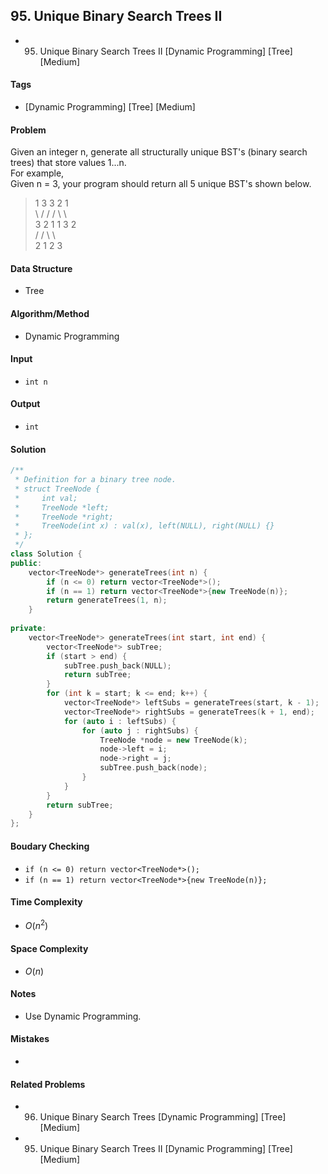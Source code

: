 ## 95. Unique Binary Search Trees II
- 95. Unique Binary Search Trees II [Dynamic Programming] [Tree] [Medium]

#### Tags
- [Dynamic Programming] [Tree] [Medium]

#### Problem
Given an integer n, generate all structurally unique BST's (binary search trees) that store values 1...n.  
For example,  
Given n = 3, your program should return all 5 unique BST's shown below.
>   1         3     3      2      1  
>    \       /     /      / \      \  
>     3     2     1      1   3      2  
>    /     /       \                 \  
>   2     1         2                 3

#### Data Structure
- Tree

#### Algorithm/Method
- Dynamic Programming

#### Input
- `int n`

#### Output
- `int`

#### Solution
``` C++
/**
 * Definition for a binary tree node.
 * struct TreeNode {
 *     int val;
 *     TreeNode *left;
 *     TreeNode *right;
 *     TreeNode(int x) : val(x), left(NULL), right(NULL) {}
 * };
 */
class Solution {
public:
    vector<TreeNode*> generateTrees(int n) {
        if (n <= 0) return vector<TreeNode*>();
        if (n == 1) return vector<TreeNode*>{new TreeNode(n)};
        return generateTrees(1, n);
    }
    
private:
    vector<TreeNode*> generateTrees(int start, int end) {
        vector<TreeNode*> subTree;
        if (start > end) {
            subTree.push_back(NULL);
            return subTree;
        }
        for (int k = start; k <= end; k++) {
            vector<TreeNode*> leftSubs = generateTrees(start, k - 1);
            vector<TreeNode*> rightSubs = generateTrees(k + 1, end);
            for (auto i : leftSubs) {
                for (auto j : rightSubs) {
                    TreeNode *node = new TreeNode(k);
                    node->left = i;
                    node->right = j;
                    subTree.push_back(node);
                }
            }
        }
        return subTree;
    }
};
```

#### Boudary Checking
- `if (n <= 0) return vector<TreeNode*>();`
- `if (n == 1) return vector<TreeNode*>{new TreeNode(n)};`

#### Time Complexity
- $O(n^2)$

#### Space Complexity
- $O(n)$

#### Notes
- Use Dynamic Programming.

#### Mistakes
- 

#### Related Problems
- 96. Unique Binary Search Trees [Dynamic Programming] [Tree] [Medium]
- 95. Unique Binary Search Trees II [Dynamic Programming] [Tree] [Medium]

